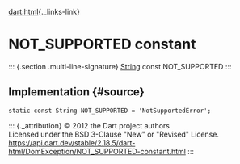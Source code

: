 [dart:html](../../dart-html/dart-html-library){._links-link}

NOT\_SUPPORTED constant
=======================

::: {.section .multi-line-signature}
[String](../../dart-core/string-class) const NOT\_SUPPORTED
:::

Implementation {#source}
--------------

``` {.language-dart data-language="dart"}
static const String NOT_SUPPORTED = 'NotSupportedError';
```

::: {._attribution}
© 2012 the Dart project authors\
Licensed under the BSD 3-Clause \"New\" or \"Revised\" License.\
<https://api.dart.dev/stable/2.18.5/dart-html/DomException/NOT_SUPPORTED-constant.html>
:::

